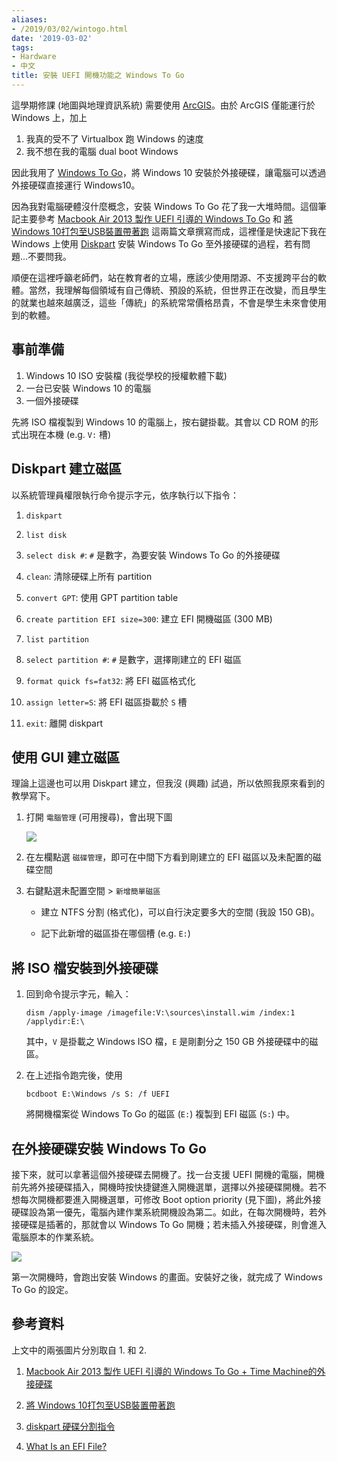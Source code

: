```yaml
---
aliases:
- /2019/03/02/wintogo.html
date: '2019-03-02'
tags:
- Hardware
- 中文
title: 安裝 UEFI 開機功能之 Windows To Go
---
```




這學期修課 (地圖與地理資訊系統) 需要使用 [ArcGIS](https://zh.wikipedia.org/wiki/ArcGIS)。由於 ArcGIS 僅能運行於 Windows 上，加上

1. 我真的受不了 Virtualbox 跑 Windows 的速度
1. 我不想在我的電腦 dual boot Windows
<!--more-->

因此我用了 [Windows To Go](https://zh.wikipedia.org/wiki/Windows_To_Go)，將 Windows 10 安裝於外接硬碟，讓電腦可以透過外接硬碟直接運行 Windows10。

因為我對電腦硬體沒什麼概念，安裝 Windows To Go 花了我一大堆時間。這個筆記主要參考
[Macbook Air 2013 製作 UEFI 引導的 Windows To Go](https://www.mobile01.com/topicdetail.php?f=481&t=3598474) 和 [將Windows 10打包至USB裝置帶著跑](https://www.kocpc.com.tw/archives/96445) 這兩篇文章撰寫而成，這裡僅是快速記下我在 Windows 上使用 [Diskpart](https://en.wikipedia.org/wiki/Diskpart) 安裝 Windows To Go 至外接硬碟的過程，若有問題...不要問我。

順便在這裡呼籲老師們，站在教育者的立場，應該少使用閉源、不支援跨平台的軟體。當然，我理解每個領域有自己傳統、預設的系統，但世界正在改變，而且學生的就業也越來越廣泛，這些「傳統」的系統常常價格昂貴，不會是學生未來會使用到的軟體。


## 事前準備

1. Windows 10 ISO 安裝檔 (我從學校的授權軟體下載)
1. 一台已安裝 Windows 10 的電腦
1. 一個外接硬碟


先將 ISO 檔複製到 Windows 10 的電腦上，按右鍵掛載。其會以 CD ROM 的形式出現在本機 (e.g. `V:` 槽)

## Diskpart 建立磁區

以系統管理員權限執行命令提示字元，依序執行以下指令：

1. `diskpart`

1. `list disk`

1. `select disk #`: `#` 是數字，為要安裝 Windows To Go 的外接硬碟

1. `clean`: 清除硬碟上所有 partition

1. `convert GPT`: 使用 GPT partition table

1. `create partition EFI size=300`: 建立 EFI 開機磁區 (300 MB)

1. `list partition`

1. `select partition #`: `#` 是數字，選擇剛建立的 EFI 磁區

1. `format quick fs=fat32`: 將 EFI 磁區格式化

1. `assign letter=S`: 將 EFI 磁區掛載於 `S` 槽

1. `exit`: 離開 diskpart

## 使用 GUI 建立磁區

理論上這邊也可以用 Diskpart 建立，但我沒 (興趣) 試過，所以依照我原來看到的教學寫下。

1. 打開 `電腦管理` (可用搜尋)，會出現下圖

    ![](https://attach.mobile01.com/attach/201310/mobile01-e1a97e2bc92d451f77a9eca571e142a5.png)

1. 在左欄點選 `磁碟管理`，即可在中間下方看到剛建立的 EFI 磁區以及未配置的磁碟空間

1. 右鍵點選未配置空間 > `新增簡單磁區`

    - 建立 NTFS 分割 (格式化)，可以自行決定要多大的空間 (我設 150 GB)。
    
    - 記下此新增的磁區掛在哪個槽 (e.g. `E:`)


## 將 ISO 檔安裝到外接硬碟

1. 回到命令提示字元，輸入：

    `dism /apply-image /imagefile:V:\sources\install.wim /index:1 /applydir:E:\`
    
    其中，`V` 是掛載之 Windows ISO 檔，`E` 是剛劃分之 150 GB 外接硬碟中的磁區。

1. 在上述指令跑完後，使用

    `bcdboot E:\Windows /s S: /f UEFI`
    
    將開機檔案從 Windows To Go 的磁區 (`E:`) 複製到 EFI 磁區 (`S:`) 中。
    

## 在外接硬碟安裝 Windows To Go

接下來，就可以拿著這個外接硬碟去開機了。找一台支援 UEFI 開機的電腦，開機前先將外接硬碟插入，開機時按快捷鍵進入開機選單，選擇以外接硬碟開機。若不想每次開機都要進入開機選單，可修改 Boot option priority (見下圖)，將此外接硬碟設為第一優先，電腦內建作業系統開機設為第二。如此，在每次開機時，若外接硬碟是插著的，那就會以 Windows To Go 開機；若未插入外接硬碟，則會進入電腦原本的作業系統。

![](https://i0.wp.com/image.walker-a.com/2016/01/ros/ros-19.jpg)


第一次開機時，會跑出安裝 Windows 的畫面。安裝好之後，就完成了 Windows To Go 的設定。


## 參考資料

上文中的兩張圖片分別取自 1. 和 2.

1. [Macbook Air 2013 製作 UEFI 引導的 Windows To Go + Time Machine的外接硬碟](https://www.mobile01.com/topicdetail.php?f=481&t=3598474)

1. [將 Windows 10打包至USB裝置帶著跑](https://www.kocpc.com.tw/archives/96445)

1. [diskpart 硬碟分割指令](http://blog.ilc.edu.tw/blog/index.php?op=printView&articleId=505798&blogId=25793)


1. [What Is an EFI File?](https://www.lifewire.com/efi-file-2620983)
